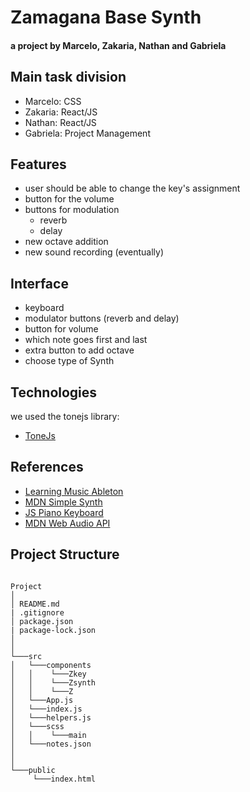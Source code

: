# Zamagana Base Synth

#### a project by Marcelo, Zakaria, Nathan and Gabriela

## Main task division

- Marcelo: CSS
- Zakaria: React/JS
- Nathan: React/JS
- Gabriela: Project Management

## Features

- user should be able to change the key's assignment
- button for the volume
- buttons for modulation
  - reverb
  - delay
- new octave addition
- new sound recording (eventually)

## Interface

- keyboard
- modulator buttons (reverb and delay)
- button for volume
- which note goes first and last
- extra button to add octave
- choose type of Synth

## Technologies

we used the tonejs library:

- [ToneJs](https://tonejs.github.io/)

## References

- [Learning Music Ableton](https://learningmusic.ableton.com/)
- [MDN Simple Synth](https://developer.mozilla.org/en-US/docs/Web/API/Web_Audio_API/Simple_synth)
- [JS Piano Keyboard](https://www.freecodecamp.org/news/javascript-piano-keyboard/)
- [MDN Web Audio API](https://developer.mozilla.org/en-US/docs/Web/API/Web_Audio_API)

## Project Structure

```

Project
│
│ README.md
| .gitignore
│ package.json
| package-lock.json
│
│
└───src
│   └───components
│   │    └───Zkey
│   │    └───Zsynth
│   │    └───Z
│   └───App.js
│   └───index.js
│   └───helpers.js
│   └───scss
│   │    └───main
│   └───notes.json
│
│
└───public
     └───index.html

```
